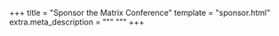 +++
title = "Sponsor the Matrix Conference"
template = "sponsor.html"
extra.meta_description = """
"""
+++
